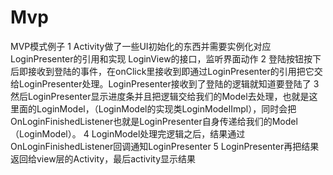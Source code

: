# Mvp
MVP模式例子
1 Activity做了一些UI初始化的东西并需要实例化对应LoginPresenter的引用和实现 LoginView的接口，监听界面动作
2 登陆按钮按下后即接收到登陆的事件，在onClick里接收到即通过LoginPresenter的引用把它交给LoginPresenter处理。LoginPresenter接收到了登陆的逻辑就知道要登陆了
3 然后LoginPresenter显示进度条并且把逻辑交给我们的Model去处理，也就是这里面的LoginModel，（LoginModel的实现类LoginModelImpl），同时会把OnLoginFinishedListener也就是LoginPresenter自身传递给我们的Model（LoginModel）。
4 LoginModel处理完逻辑之后，结果通过OnLoginFinishedListener回调通知LoginPresenter
5 LoginPresenter再把结果返回给view层的Activity，最后activity显示结果

